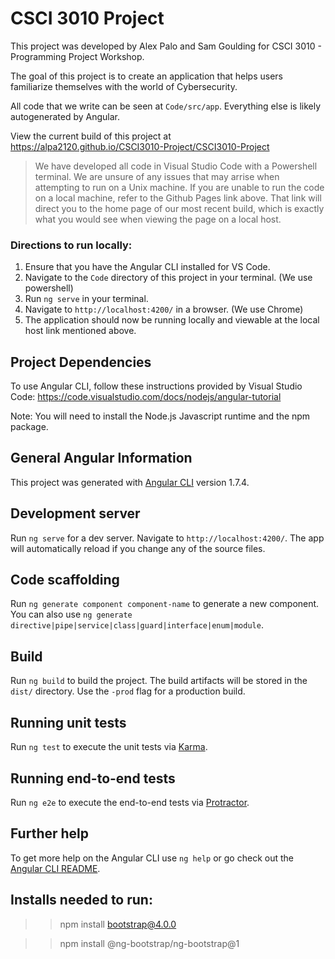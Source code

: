 # CSCI 3010 Project

This project was developed by Alex Palo and Sam Goulding for CSCI 3010 - Programming Project Workshop.

The goal of this project is to create an application that helps users familiarize themselves with the world of Cybersecurity.

All code that we write can be seen at `Code/src/app`. Everything else is likely autogenerated by Angular.

View the current build of this project at https://alpa2120.github.io/CSCI3010-Project/CSCI3010-Project

> We have developed all code in Visual Studio Code with a Powershell terminal. We are unsure of any issues that may arrise when attempting to run on a Unix machine. If you are unable to run the code on a local machine, refer to the Github Pages link above. That link will direct you to the home page of our most recent build, which is exactly what you would see when viewing the page on a local host.

### Directions to run locally:

1. Ensure that you have the Angular CLI installed for VS Code.
2. Navigate to the `Code` directory of this project in your terminal. (We use powershell)
3. Run `ng serve` in your terminal.
4. Navigate to `http://localhost:4200/` in a browser. (We use Chrome)
5. The application should now be running locally and viewable at the local host link mentioned above.

## Project Dependencies

To use Angular CLI, follow these instructions provided by Visual Studio Code: https://code.visualstudio.com/docs/nodejs/angular-tutorial

Note: You will need to install the Node.js Javascript runtime and the npm package.

## General Angular Information

This project was generated with [Angular CLI](https://github.com/angular/angular-cli) version 1.7.4.

## Development server

Run `ng serve` for a dev server. Navigate to `http://localhost:4200/`. The app will automatically reload if you change any of the source files.

## Code scaffolding

Run `ng generate component component-name` to generate a new component. You can also use `ng generate directive|pipe|service|class|guard|interface|enum|module`.

## Build

Run `ng build` to build the project. The build artifacts will be stored in the `dist/` directory. Use the `-prod` flag for a production build.

## Running unit tests

Run `ng test` to execute the unit tests via [Karma](https://karma-runner.github.io).

## Running end-to-end tests

Run `ng e2e` to execute the end-to-end tests via [Protractor](http://www.protractortest.org/).

## Further help

To get more help on the Angular CLI use `ng help` or go check out the [Angular CLI README](https://github.com/angular/angular-cli/blob/master/README.md).

## Installs needed to run:

>>npm install bootstrap@4.0.0

>>npm install @ng-bootstrap/ng-bootstrap@1
